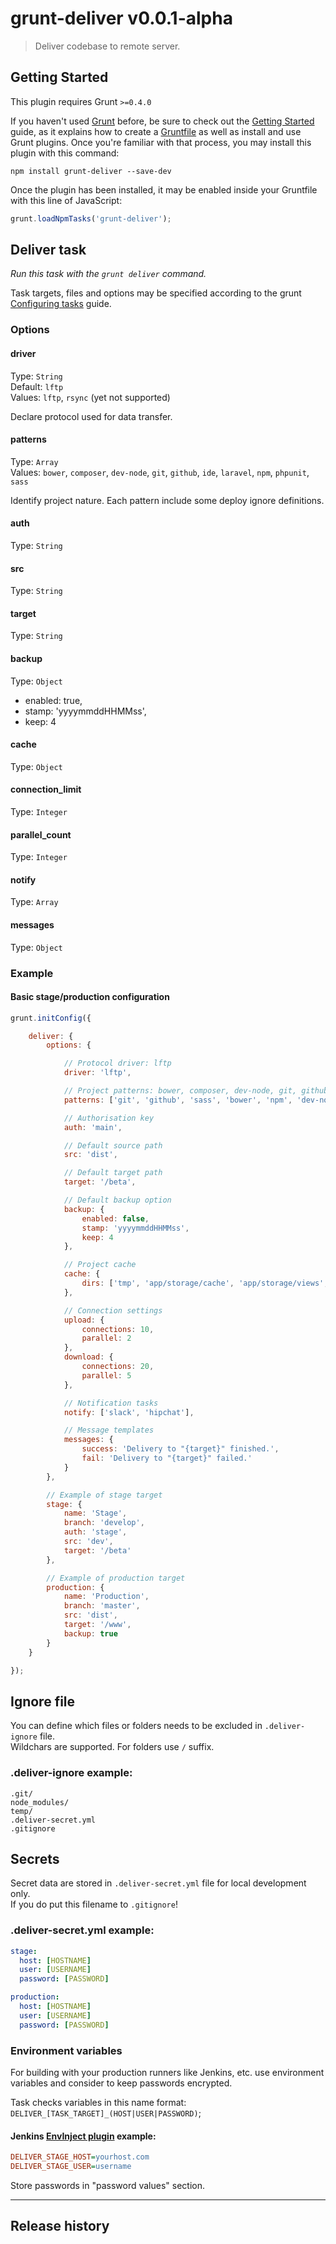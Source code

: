# grunt-deliver v0.0.1-alpha

> Deliver codebase to remote server.

## Getting Started
This plugin requires Grunt `>=0.4.0`

If you haven't used [Grunt](http://gruntjs.com/) before, be sure to check out the [Getting Started](http://gruntjs.com/getting-started) guide, as it explains how to create a [Gruntfile](http://gruntjs.com/sample-gruntfile) as well as install and use Grunt plugins. Once you're familiar with that process, you may install this plugin with this command:

```shell
npm install grunt-deliver --save-dev
```

Once the plugin has been installed, it may be enabled inside your Gruntfile with this line of JavaScript:

```js
grunt.loadNpmTasks('grunt-deliver');
```

## Deliver task
_Run this task with the `grunt deliver` command._

Task targets, files and options may be specified according to the grunt [Configuring tasks](http://gruntjs.com/configuring-tasks) guide.

### Options

#### driver
Type: `String`  
Default: `lftp`  
Values: `lftp`, `rsync` (yet not supported)  

Declare protocol used for data transfer.

#### patterns
Type: `Array`  
Values: `bower`, `composer`, `dev-node`, `git`, `github`, `ide`, `laravel`, `npm`, `phpunit`, `sass`  

Identify project nature. Each pattern include some deploy ignore definitions.

#### auth
Type: `String`

#### src
Type: `String`

#### target
Type: `String`

#### backup
Type: `Object`

 - enabled: true,
 - stamp: 'yyyymmddHHMMss',
 - keep: 4

#### cache
Type: `Object`

#### connection_limit
Type: `Integer`

#### parallel_count
Type: `Integer`

#### notify
Type: `Array`

#### messages
Type: `Object`

### Example

#### Basic stage/production configuration

```js
grunt.initConfig({

    deliver: {
        options: {

            // Protocol driver: lftp
            driver: 'lftp',

            // Project patterns: bower, composer, dev-node, git, github, ide, laravel, npm, phpunit, sass
            patterns: ['git', 'github', 'sass', 'bower', 'npm', 'dev-node', 'laravel'],

            // Authorisation key
            auth: 'main',

            // Default source path
            src: 'dist',

            // Default target path
            target: '/beta',

            // Default backup option
            backup: {
                enabled: false,
                stamp: 'yyyymmddHHMMss',
                keep: 4
            },

            // Project cache
            cache: {
                dirs: ['tmp', 'app/storage/cache', 'app/storage/views', 'app/storage/twig']
            },

            // Connection settings
            upload: {
                connections: 10,
                parallel: 2
            },
            download: {
                connections: 20,
                parallel: 5
            },

            // Notification tasks
            notify: ['slack', 'hipchat'],

            // Message templates
            messages: {
                success: 'Delivery to "{target}" finished.',
                fail: 'Delivery to "{target}" failed.'
            }
        },

        // Example of stage target
        stage: {
            name: 'Stage',
            branch: 'develop',
            auth: 'stage',
            src: 'dev',
            target: '/beta'
        },

        // Example of production target
        production: {
            name: 'Production',
            branch: 'master',
            src: 'dist',
            target: '/www',
            backup: true
        }
    }

});
```

## Ignore file
You can define which files or folders needs to be excluded in `.deliver-ignore` file.  
Wildchars are supported. For folders use `/` suffix.    

### .deliver-ignore example:
```
.git/
node_modules/
temp/
.deliver-secret.yml
.gitignore
```

## Secrets
Secret data are stored in `.deliver-secret.yml` file for local development only.  
If you do put this filename to `.gitignore`!
  
### .deliver-secret.yml example:
```yml
stage:
  host: [HOSTNAME]
  user: [USERNAME]
  password: [PASSWORD]

production:
  host: [HOSTNAME]
  user: [USERNAME]
  password: [PASSWORD]
```

### Environment variables
For building with your production runners like Jenkins, etc. use environment variables 
and consider to keep passwords encrypted.  

Task checks variables in this name format:  
`DELIVER_[TASK_TARGET]_(HOST|USER|PASSWORD)`;

#### Jenkins [EnvInject plugin](https://wiki.jenkins-ci.org/display/JENKINS/EnvInject+Plugin) example:
```ini
DELIVER_STAGE_HOST=yourhost.com  
DELIVER_STAGE_USER=username  
```
Store passwords in "password values" section.
 
---  

## Release history

